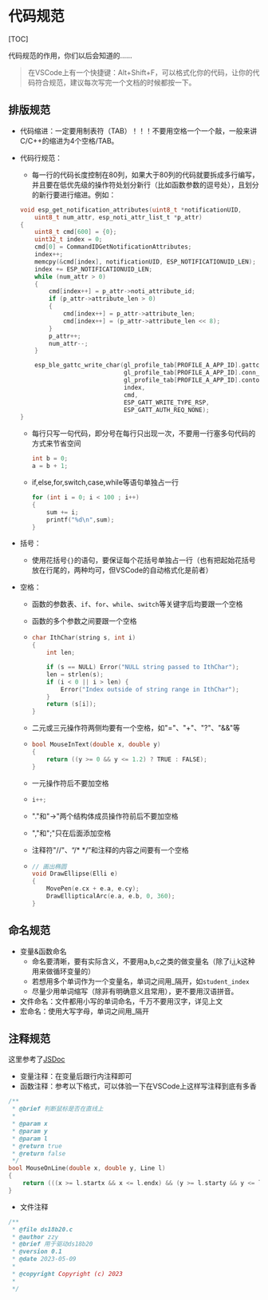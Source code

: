 # 代码规范

[TOC]

代码规范的作用，你们以后会知道的……

> 在VSCode上有一个快捷键：Alt+Shift+F，可以格式化你的代码，让你的代码符合规范，建议每次写完一个文档的时候都按一下。

## 排版规范

- 代码缩进：一定要用制表符（TAB）！！！不要用空格一个一个敲，一般来讲C/C++的缩进为4个空格/TAB。

- 代码行规范：

  - 每一行的代码长度控制在80列，如果大于80列的代码就要拆成多行编写，并且要在低优先级的操作符处划分新行（比如函数参数的逗号处），且划分的新行要进行缩进。例如：

  ```C
  void esp_get_notification_attributes(uint8_t *notificationUID, 
      uint8_t num_attr, esp_noti_attr_list_t *p_attr)
  {
      uint8_t cmd[600] = {0};
      uint32_t index = 0;
      cmd[0] = CommandIDGetNotificationAttributes;
      index++;
      memcpy(&cmd[index], notificationUID, ESP_NOTIFICATIONUID_LEN);
      index += ESP_NOTIFICATIONUID_LEN;
      while (num_attr > 0)
      {
          cmd[index++] = p_attr->noti_attribute_id;
          if (p_attr->attribute_len > 0)
          {
              cmd[index++] = p_attr->attribute_len;
              cmd[index++] = (p_attr->attribute_len << 8);
          }
          p_attr++;
          num_attr--;
      }
  
      esp_ble_gattc_write_char(gl_profile_tab[PROFILE_A_APP_ID].gattc_if,
                               gl_profile_tab[PROFILE_A_APP_ID].conn_id,
                               gl_profile_tab[PROFILE_A_APP_ID].contol_point_handle,
                               index,
                               cmd,
                               ESP_GATT_WRITE_TYPE_RSP,
                               ESP_GATT_AUTH_REQ_NONE);
  }
  ```

  - 每行只写一句代码，即分号在每行只出现一次，不要用一行塞多句代码的方式来节省空间

    ```C
    int b = 0;
    a = b + 1;
    ```

  - if,else,for,switch,case,while等语句单独占一行

    ```C
    for (int i = 0; i < 100 ; i++) 
    {
        sum += i;
        printf("%d\n",sum);
    }
    ```

- 括号：

  - 使用花括号`{}`的语句，要保证每个花括号单独占一行（也有把起始花括号放在行尾的，两种均可，但VSCode的自动格式化是前者）

- 空格：

  - 函数的参数表、`if`、`for`、`while`、`switch`等关键字后均要跟一个空格

  - 函数的多个参数之间要跟一个空格

  - ```C
    char IthChar(string s, int i)
    {
        int len;
    
        if (s == NULL) Error("NULL string passed to IthChar");
        len = strlen(s);
        if (i < 0 || i > len) {
            Error("Index outside of string range in IthChar");
        }
        return (s[i]);
    }
    ```

  - 二元或三元操作符两侧均要有一个空格，如"="、"+"、"?"、"&&"等

  - ```C
    bool MouseInText(double x, double y)
    {
        return ((y >= 0 && y <= 1.2) ? TRUE : FALSE);
    }
    ```

  - 一元操作符后不要加空格

  - ```C
    i++;
    ```

  - "."和"->"两个结构体成员操作符前后不要加空格

  - ","和";"只在后面添加空格

  - 注释符"//"、“/* */”和注释的内容之间要有一个空格

  - ```C
    // 画出椭圆
    void DrawEllipse(Elli e)
    {
        MovePen(e.cx + e.a, e.cy);
        DrawEllipticalArc(e.a, e.b, 0, 360);
    }
    ```

## 命名规范

- 变量&函数命名
  - 命名要清晰，要有实际含义，不要用a,b,c之类的做变量名（除了i,j,k这种用来做循环变量的）
  - 若想用多个单词作为一个变量名，单词之间用_隔开，如`student_index`
  - 尽量少用单词缩写（除非有明确意义且常用），更不要用汉语拼音。
- 文件命名：文件都用小写的单词命名，千万不要用汉字，详见上文
- 宏命名：使用大写字母，单词之间用_隔开

## 注释规范

这里参考了[JSDoc](https://jsdoc.bootcss.com/index.html)

- 变量注释：在变量后跟行内注释即可
- 函数注释：参考以下格式，可以体验一下在VSCode上这样写注释到底有多香

```C
/**
 * @brief 判断鼠标是否在直线上
 * 
 * @param x 
 * @param y 
 * @param l 
 * @return true 
 * @return false 
 */
bool MouseOnLine(double x, double y, Line l)
{
    return (((x >= l.startx && x <= l.endx) && (y >= l.starty && y <= l.endy) && ((l.endy - l.starty) * (x - l.startx) == (l.endx - l.startx) * (y - l.starty))) ? TRUE : FALSE);
}
```

- 文件注释

```C
/**
 * @file ds18b20.c
 * @author zzy
 * @brief 用于驱动ds18b20
 * @version 0.1
 * @date 2023-05-09
 * 
 * @copyright Copyright (c) 2023
 * 
 */
```